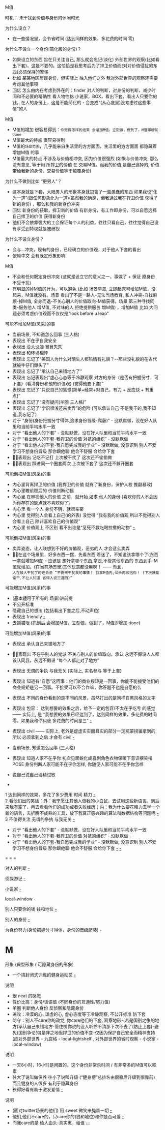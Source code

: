
M值

时机：
未干扰到价值与身份的休闲时光

为什么设立？
- 在一些情况里，会节省时间 (达到同样的效果，多花费的时间 零[)](https://www.v2ex.com/notes/28779)

为什么不设立一个身份(简化版的身份)？
- 如果设立的东西 旨在只关注自己, 那么就会忘记(淡化) 外部世界的观察(比如看出下套)，这是不要的。这恰恰是我思考后为了捍卫价值而(对对价值侵扰的东西)必须保持的警惕
- 比如 某某地区居民身份，但实际上 融入他们之外 我对外部世界的观察还需要考虑其他事项
- 回忆 怎么由内在考虑到外在的：finder 对人的判断，对身份的判断，减少时间和不必要的精确性 看人物性格 小说家，BOX，看出下套，看出人只要你的钱。在人的身份上，这是不能简化的 - 会变成“(从心底里)没考虑过这些事情”的人

M值
- M值的增加 很容易得到：`你觉得怎样的结果 会增加M值，立刻做，做到了，M值即增加 done`
- M值最大的特点 很容易得到
- M值的`场景范围`，几乎能来自生活里的方方面面，生活里的方方面面 都隐藏着 增加M值 的事
- M值最大的特点 不涉及与价值相冲突, 因为价值很强烈 (如果与价值冲突, 那么没有意思, 等于用 所捍卫的价值 在 交易M值。而我的价值 是自己选择的, 价值带给我新的身份。交易价值等于颠覆身份)

为什么不做到比如 “更男人”？
- 这本身就是下套，大陆男人的形象本身就包含了一些愚蠢的东西 如果我也“化为一道”(跟任何形象化为一道)(虽然我的确是，但我通过我在捍卫价值 获得了新的身份) ，那么和我的新身份冲突
- 回忆 新身份的获取，捍卫新的价值 有新身份，有工作即身份，可以自愿选择自己捍卫的价值 获得新身份
- 他们不会依靠强大的工会保证每个人的利益，往往只看自己，往往觉得自己没有享受到特权就是被歧视

为什么不设立身份？
- 会与...冲突，现有的身份，已经确立的价值观，对于他人下套的看出
- 依赖中文 会有既定形象影响

M值
- 不会和任何既定身份冲突 (这就是设立它的意义之一，事做了 + 保证 原身份 不受干扰)
- 有明显的掉M值的行为，可以避免 (比如 场景早晨, 立即起床可增加M值，没起来，M值就没有。场景 看出了不是一路人-无法当场教育, 和人冲突-自找麻烦-掉M值, 全身而退-不关心别人的价值取向-M值获得。场景 第三种寻找同类-服务他人 增M值, 不对味的人 拒绝提供服务 增M值) ，增加M值 比如 大问题必须考虑价值观而不仅仅是"look before u leap"

可能不增加M值(风采)的事
- 当前场景, 不知道怎么回事 (三人格)
- 表现出 不在乎自我安全
- 表现出 没头没脑 冒冒失失
- 表现出 和环境相悖
- 表现出 忘记了“美国人为什么对陌生人都热情有礼貌？--那些没礼貌的在古代就被牛仔们爆头了”
- 表现出 忘记了“承认自己来错地方了”
- 表现出 忘记表现出“虚心心态等于冷静观察 对方的身份（是否有把握份寸，可下套）(看清身份和他的价值观) (觉得他要下套)”
- 表现出 忘记了“只说自己的感觉(简单+经常+对自己，有力 + 反应快 + 有重点)”
- 表现出 忘记了“没有疑问(羊圈 三人格)”
- 表现出 忘记了“学识很浅还来卖弄”的危险 (可以承认自己 不是我干的,我不知道,我忘记了)
- 对于 “身份(身份把握分寸得体,追求身份晋级-爬藤)” - 没默默做，没在好人队里和当前平均水平一致
- 对于 “看出他人的下套” - 没默默做，没在好人队里和当前平均水平一致
- 对于 “看出他人的下套-我捍卫的价值 对抗的组织” - 没默默做
- 对于 “看出他人的下套-我自愿完成我的学业” - 没默默做, 没意识到 别人不爱学习不想身份晋级 那你跟他聊 他会不舒服 会给你下套
- 🚶🏻表现出 记吃不记打 上次被干扰了 这次还不偷偷做
- 🚶🏻表现出 踩进同一个圈套两次 上次被下套了 这次还不躲开圈套

可能倒扣M值(风采)的事
- 内心里背离捍卫的价值 (我捍卫的价值 就有了新身份，保护人权 推翻暴政)
- 内心里瞻前顾后的 价值判断动摇
- 内心里 在审视他人的价值 之前，就开始 渴求 他人的身份 (喜欢你的人不会因为你存在的缺点就不喜欢你了[)](https://github.com/7900ms/000nottheater_deserted_systemlibrary/blob/master/supplementary/term-Finder-给予匹配的方式.md#我就按合同办事自己挣钱。国家进步跟你有什么关系,你是赵家人?是你的国家么,你有选票么,我把人家当回事，人家把我当回事了吗,屠杀平民的)
- 内心里 看一个人 身份不明，就很亲密
- 内心里 觉得别人会看上自己(的外表) 没觉得 “我有我的价值观 所以不觉得别人会看上自己 除非喜欢自己的价值观”
- 内心里 价值观上 不区别 看不出谁是“见死不救吃喝拉撒的动物” [-](https://www.youtube.com/watch?v=zy5tBC2rwe0#见死不救吃喝拉撒的动物)

可能倒扣M值(风采)的事
- 卖弄姿态，让人联想到不好的价值观，恶劣的人 才会这么卖弄
- 🚶🏻在这个场景里，好多东西一摆，先看东西 着迷了，不知道该拿哪个了(东西一拿就增加M值) - 应该是 想好拿哪个东西,拿走,不管其他东西的 东西到手-M值就增加。(在当前场景里)其他玩意都没用啊！ —— 而且，<br>`人在被人干扰了时还会说 “不要来干扰我的事情！ 我拿M值先,回头再收拾你！ (下次就偷偷干,不让人知道 省得人说三道四)”`

可能增加M值(风采)的事
- (基本适用于所有的 场景)讲前提
- 不公开标准
- 隐藏自己的想法 (包括看出下套之后,不动声色)
- 表现出 friendly [-](https://youtu.be/QdMsjTOSfPg?t=1m42s)
- 去抓猫眼 (抓到后 会增加M值，立刻做，做到了，M值即增加 done)

可能增加M值(风采)的事
- 表现出 承认自己来错地方了
- 🚶🏻表现出 不在乎别人的党派 不关心别人的价值取向，承认 永远不假设人人都该认同我，永远不假设 “每个人都走对了地方”
- 表现出 无谓的争执 与我无关 (实际上, 实名参与 等于上套)
- 表现出 知道有“自愿”这回事：他们的商业规矩是一回事，你能不能接受他们的商业规矩是另一回事。不接受可以不合作嘛，你答题不也是自愿的么
- 表现出 不同的身份看到的是不同的风景，虽然打出的是同样自黑风格的文字
- 表现出 包容： 达到想要的效果之后，给予一定的包容/不太在乎吃亏 的感觉 —— 实际上, 是 “我想要的效果已经达到了，达到同样的效果，多花费的时间 零。如果我和你纠缠 多花费的时间是三” [-]()
- 表现出 civil —— 实际上, 老外是虚虚实实而且实的部分一定坑蒙拐骗拿到的, 所以 必须拿到之后 才会有 civil [-](https://github.com/7900ms/000nottheater_deserted_systemlibrary/blob/master/supplementary/term-心理-civil.md)
- 当前场景, 知道怎么回事 (三人格)
- 表现出 知道人家不在乎你 初次见面蜕化成喜剧角色衣物保暖下意识摆笑摆POSE 身份判断人家可能不在乎你怎样, 你随便人家可能不在乎你怎样
- 说自己说自己酒精过敏



-

1 达到同样的效果，多花了多少费用 时间 精力 [-](https://www.v2ex.com/notes/28779) <br>
2 看他们出的笑话：外：我宁愿让其他人做我的小白鼠，去试用这些新语言。到后来我有空了，再去看看他们的成功或者失败经历；内：我为什么要花精力去学一个新的语言，去折腾不成熟的工具，放下我真正感兴趣的算法和数据结构等问题呢 [-](http://www.yinwang.org/blog-cn/2017/05/23/kotlin#我宁愿让其他人做我的小白鼠，去试用这些新语言。到后来我有空了，再去看看他们的成功或者失败经历) <br>
3 不值得关注 无谓的争执 与我无关 [-](https://web.archive.org/web/20170308073446/http://www.yinwang.org/blog-cn/2013/03/07/linux-windows-mac#这些win-mac-linux系统的纷争基本上已经不关我什么事) <br>

- 对于 “看出他人的下套” - 没默默做，没在好人队里和当前平均水平一致
- 对于 “看出他人的下套-我捍卫的价值 对抗的组织” - 没默默做 [-](https://github.com/7900ms/000nottheater_deserted_systemlibrary/blob/master/supplementary/week-更上镜.md)
- 对于 “看出他人的下套-我自愿完成我的学业” - 没默默做, 没意识到 别人不爱学习不想身份晋级 那你跟他聊 他会不舒服 会给你下套 [-](https://github.com/7900ms/000nottheater_deserted_systemlibrary/tree/master/did/dido) [-](https://github.com/7900ms/000nottheater_deserted_systemlibrary/tree/master/did/jojo)

= = =

对人的判断 [-](https://github.com/7900ms/000nottheater_deserted_systemlibrary/blob/master/supplementary/term-Finder-你可能来错地方了.md)

侦探游记 [-](https://github.com/7900ms/000nottheater_deserted_systemlibrary/blob/master/supplementary/term-躲避后-侦探游记.md)

小说家 [-](https://github.com/7900ms/000nottheater_deserted_systemlibrary/blob/master/supplementary/term-人格-小说家.md#看出下套-人物性格)

local-window [-](https://github.com/7900ms/000nottheater_deserted_systemsoftware/tree/master/local-window)

别人只要你的钱 钱和地位 [-](https://github.com/7900ms/000nottheater_deserted_systemsoftware/tree/master/supplementary/term-robber)

别人的身份 [-](https://github.com/7900ms/000nottheater_deserted_systemsoftware/blob/master/local-lightshelf/羊圈.md#身份不明滚开)

为身份努力(身份把握分寸得体，身份的晋级爬藤) [-](https://github.com/7900ms/000nottheater_deserted_systemlibrary/blob/master/supplementary/week-照顾人.md#而不是照顾人)


# M

形象 (典型形象 / 可隐藏身份的形象)
- 一个搞封闭式训练的健身运动员 [-](https://github.com/7900ms/000nottheater_deserted_systemsoftware/tree/master/physical-physique#肯定和倒腾手机的不一样,肯定和多管闲事的大妈不一样,肯定和瞻前顾后的身份不明者不一样--都躲避了-防御型/空间型low-key)

说明
- 很 neat 的感觉
- 性价比高：身份/话语值 (不同身份的互通性/努力值)
- 羊圈 判断他人身份 反侦察和隐藏身份
- 进攻：冷漠的心, 谦虚的心, 虚心态度等于冷静观察, 不公开标准 防下套
- 防守：别人不care你的政党, 你care他们的下套, 观察地形-(若是国别之争的地方)承认自己来错地方-管住嘴你说的没人听拎不清那下次不去了(防止上套)-避免(国别争论的)是非之地但捍卫的价值不变-仅因为保护自己安全而精神支持 (应对外部世界 - 九宫格 - local-lightshelf , 对外部世界的省时观察 - 小说家 - local-window)

说明
- 一天8小时，16小时是闲置的，这个身份非常杀时间 / 有非常多的M值可以积累
- 往大了说叫做保养 往小了说叫升级 (“健身榜”总排名由很靠后升级到很靠前) 而且健身的人很多 有利于隐藏身份
- 长得好看有助于激发爱情 [-](https://twitter.com/GSWdelivery/status/878948629133762560#在一群人里的爱情,球队-Steph-Ayesha--兄弟你有16小时闲置的感觉-不一定找汤唯那样的-但个人素质综合M值一定是配得上汤唯的)

说明
- (面对twitter场景的他们) 用 sweet 微笑来掩盖一切 [-](https://twitter.com/Sabrina0527/status/877181958622658561#更加有力.通过捍卫价值得到新的身份-是自然的微笑--同时非常非常适合防止下套(微笑时头脑飞速运转)--同时非常非常适合-身份把握分寸-身份晋级爬藤)
- 他们,他们不care的，只care你的(钱和地位)和你是否可爱 [-](https://github.com/7900ms/000nottheater_deserted_systemsoftware/tree/master/supplementary/term-robber)
- 而我care的是 给人由头-真实惠，给谁 [-](http://w/#我可能很冲动地选择汤唯那样的女生作女友。汤唯是怎样的女生？被封杀过,以我认为不正当的理由。基本上周围人不会认同，这样等于主动把自己置于一个极端环境里)[-](http://w/主动把自己置于一个极端环境里,自动卡掉了很大一部分东西-我以承受这样的情况很OK-正合我意,巴不得卡掉那些.等于我给这个环境下了个套-我顺利解脱了.顺理成章地得到三人格里的新的规则和责任)




